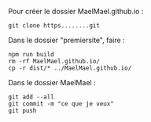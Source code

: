 Pour créer le dossier MaelMael.github.io :
```
git clone https........git
```

Dans le dossier "premiersite", faire :
```
npm run build
rm -rf MaelMael.github.io/
cp -r dist/* ../MaelMael.github.io/

```
Dans le dossier MaelMael :
```
git add --all
git commit -m "ce que je veux"
git push
```

